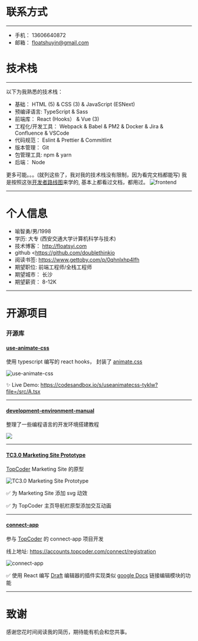 # 联系方式

---

- 手机： 13606640872
- 邮箱： floatshuyin@gmail.com

# 技术栈

---

以下为我熟悉的技术栈：

- 基础： HTML (5) & CSS (3) & JavaScript (ESNext)
- 预编译语言: TypeScript & Sass
- 前端库： React (Hooks） & Vue (3)
- 工程化/开发工具： Webpack & Babel & PM2 & Docker & Jira & Confluence & VSCode
- 代码规范： Eslint & Prettier & Commitlint
- 版本管理： Git
- 包管理工具: npm & yarn
- 后端： Node

更多可能。。。(就列这些了，我对我的技术栈没有限制，因为看完文档都能写)
我是按照这张[开发者路线图](https://github.com/kamranahmedse/developer-roadmap)来学的, 基本上都看过文档，都用过。
![frontend](http://r.photo.store.qq.com/psc?/V12iDrZG1mzmnh/45NBuzDIW489QBoVep5mcQT0IQX.0EeTUiooW9oLOmTAjwjuH5x3EqswvdjaaEPEUgX1pGIgFnXbnCsUYG6slr.gpiOqMJy0zx.3bOf.3TY!/r)

---

# 个人信息


- 喻智勇/男/1998
- 学历: 大专 (西安交通大学计算机科学与技术)
- 技术博客： <http://floatsyi.com>
- github <https://github.com/doublethinkio
- 阅读书签: <https://www.gettoby.com/p/0qhnlxhp4lfh>
- 期望职位: 前端工程师/全栈工程师
- 期望城市： 长沙
- 期望薪资： 8-12K

---

# 开源项目

### 开源库

#### [use-animate-css](https://github.com/doublethinkio/use-animate-css)

使用 typescript 编写的 react hooks， 封装了 [animate.css](https://github.com/animate-css/animate.css)

![use-animate-css](http://r.photo.store.qq.com/psc?/V12iDrZG1mzmnh/45NBuzDIW489QBoVep5mcQT0IQX.0EeTUiooW9oLOmRu*uIwbtLEoj8CdsvU3Xrj9lzTulXRfFMthIw*ndyATeHpjjdOqXWgkVWAAQMf0v0!/r)

✨ Live Demo: https://codesandbox.io/s/useanimatecss-tyklw?file=/src/A.tsx

---

#### [development-environment-manual](https://github.com/doublethinkio/development-environment-manual)
整理了一些编程语言的开发环境搭建教程

![](http://r.photo.store.qq.com/psc?/V12iDrZG1mzmnh/45NBuzDIW489QBoVep5mcfw9K2IdsrrOKEaHq1niMRNj0fupmlZTVsQOXT87hBzMdGTgicFc4EPF10aNTf5w1OSsj3Jm3JmeG2vhLPEvrYI!/r)

---



#### [TC3.0 Marketing Site Prototype](https://gitlab.com/FloatingShuYin/tc3-marketing-site-prototype)

[TopCoder](https://www.topcoder.com/) Marketing Site 的原型

![TC3.0 Marketing Site Prototype](http://r.photo.store.qq.com/psb?/V12iDrZG1mzmnh/C06u07I*SDss6n39zE3z8CpccUkdotODnkHqsLEoaYY!/r/dL8AAAAAAAAA)

✅ 为 Marketing Site 添加 svg 动效

✅ 为 TopCoder 主页导航栏原型添加交互动画

---




#### [connect-app](https://github.com/FloatingShuYin/connect-app)

参与 [TopCoder](https://www.topcoder.com/) 的 connect-app 项目开发

线上地址: https://accounts.topcoder.com/connect/registration

![connect-app](http://r.photo.store.qq.com/psb?/V12iDrZG1mzmnh/wrc4z6zDDNV8VimyuRFO2Clyfl4hcFrMqA7XKFd*FLE!/r/dL4AAAAAAAAA)

✅ 使用 React 编写 [Draft](https://github.com/facebook/draft-js) 编辑器的插件实现类似 [google Docs](https://docs.google.com/) 链接编辑模块的功能

---

# 致谢

感谢您花时间阅读我的简历，期待能有机会和您共事。
